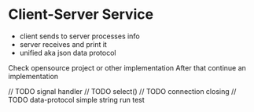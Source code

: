 # Client-Server Service
- client sends to server processes info
- server receives and print it
- unified aka json data protocol

Check opensource project or other implementation
After that continue an implementation

// TODO signal handler
// TODO select()
// TODO connection closing
// TODO data-protocol simple string run test
